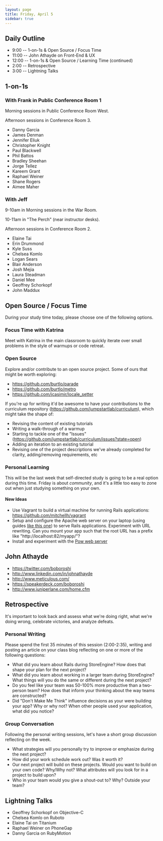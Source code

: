 ```yaml
---
layout: page
title: Friday, April 5
sidebar: true
---
```


## Daily Outline

* 9:00 -- 1-on-1s & Open Source / Focus Time
* 11:00 -- John Athayde on Front-End & UX
* 12:00 -- 1-on-1s & Open Source / Learning Time (continued)
* 2:00 -- Retrospective
* 3:00 -- Lightning Talks

## 1-on-1s

### With Frank in Public Conference Room 1

Morning sessions in Public Conference Room West.

Afternoon sessions in Conference Room 3.

* Danny Garcia
* James Denman
* Jennifer Eliuk
* Christopher Knight
* Paul Blackwell
* Phil Battos
* Bradley Sheehan
* Jorge Tellez
* Kareem Grant
* Raphael Weiner
* Shane Rogers
* Aimee Maher

### With Jeff

9-10am in Morning sessions in the War Room.

10-11am in "The Perch" (near instructor desks). 

Afternoon sessions in Conference Room 2.

* Elaine Tai
* Erin Drummond
* Kyle Suss
* Chelsea Komlo
* Logan Sears
* Blair Anderson
* Josh Mejia
* Laura Steadman
* Daniel Mee
* Geoffrey Schorkopf
* John Maddux

## Open Source / Focus Time

During your study time today, please choose one of the following options.

### Focus Time with Katrina

Meet with Katrina in the main classroom to quickly iterate over small problems in the style of warmups or code retreat.

### Open Source

Explore and/or contribute to an open source project. Some of ours that might be worth exploring:

* https://github.com/burtlo/parade
* https://github.com/burtlo/metro
* https://github.com/jcasimir/locale_setter

If you're up for writing it'd be awesome to have your contributions to the curriculum repository (https://github.com/jumpstartlab/curriculum), which might take the shape of:

* Revising the content of existing tutorials
* Writing a walk-through of a warmup
* Starting to tackle one of the "Issues" (https://github.com/jumpstartlab/curriculum/issues?state=open)
* Adding an iteration to an existing tutorial
* Revising one of the project descriptions we've already completed for clarity, adding/removing requirements, etc

### Personal Learning

This will be the last week that self-directed study is going to be a real option during this time. Friday is about _community_, and it's a little too easy to zone out when just studying something on your own.

#### New Ideas

* Use Vagrant to build a virtual machine for running Rails applications: https://github.com/mitchellh/vagrant
* Setup and configure the Apache web server on your laptop (using guides [like this one](http://net.tutsplus.com/tutorials/other/an-introduction-to-apache/)) to serve Rails applications. Experiment with URL rewriting. Can you mount your app such that the root URL has a prefix like "http://localhost:82/myapp/"?
* Install and experiment with the [Pow web server](http://pow.cx/)

## John Athayde

* https://twitter.com/boboroshi
* http://www.linkedin.com/in/johnathayde
* http://www.meticulous.com/
* https://speakerdeck.com/boboroshi
* http://www.juniperlane.com/home.cfm

## Retrospective

It's important to look back and assess what we're doing right, what we're doing wrong, celebrate victories, and analyze defeats.

### Personal Writing

Please spend the first 35 minutes of this session (2:00-2:35), writing and posting an article on your class blog reflecting on one or more of the following questions:

* What did you learn about Rails during StoreEngine? How does that shape your plan for the next project?
* What did you learn about working in a larger team during StoreEngine? What things will you do the same or different during the next project?
* Do you feel like your team was 50-100% more productive than a two-person team? How does that inform your thinking about the way teams are constructed?
* Did "Don't Make Me Think" influence decisions as your were building your app? Why or why not? When other people used your application, what did you notice?

### Group Conversation

Following the personal writing sessions, let's have a short group discussion reflecting on the week.

* What strategies will you personally try to improve or emphasize during the next project?
* How did your work schedule work out? Was it worth it?
* Our next project will build on these projects. Would you want to build on your own code? Why/Why not? What attributes will you look for in a project to build upon?
* Who in your team would you give a shout-out to? Why? Outside your team?

## Lightning Talks

* Geoffrey Schorkopf on Objective-C
* Chelsea Komlo on Ruboto
* Elaine Tai on Titanium
* Raphael Weiner on PhoneGap
* Danny Garcia on RubyMotion
